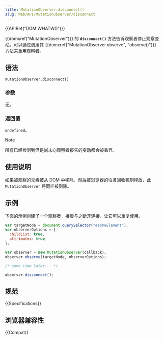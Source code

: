 ```yaml
---
title: MutationObserver.disconnect()
slug: Web/API/MutationObserver/disconnect
---
```


{{APIRef("DOM WHATWG")}}

{{domxref("MutationObserver")}} 的 **`disconnect()`** 方法告诉观察者停止观察变动。可以通过调用其 {{domxref("MutationObserver.observe", "observe()")}} 方法来重用观察者。

## 语法

```
mutationObserver.disconnect()
```

### 参数

无。

### 返回值

`undefined`。

> [!NOTE]
> 所有已经检测到但是尚未向观察者报告的变动都会被丢弃。

## 使用说明

如果被观察的元素被从 DOM 中移除，然后被浏览器的垃圾回收机制释放，此 `MutationObserver` 将同样被删除。

## 示例

下面的示例创建了一个观察者，接着与之断开连接，让它可以重复使用。

```js
var targetNode = document.querySelector("#someElement");
var observerOptions = {
  childList: true,
  attributes: true,
};

var observer = new MutationObserver(callback);
observer.observe(targetNode, observerOptions);

/* some time later... */

observer.disconnect();
```

## 规范

{{Specifications}}

## 浏览器兼容性

{{Compat}}
